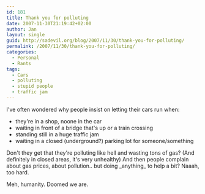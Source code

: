 ```yaml
---
id: 181
title: Thank you for polluting
date: 2007-11-30T21:19:42+02:00
author: Jan
layout: single
guid: http://sadevil.org/blog/2007/11/30/thank-you-for-polluting/
permalink: /2007/11/30/thank-you-for-polluting/
categories:
  - Personal
  - Rants
tags:
  - Cars
  - polluting
  - stupid people
  - traffic jam
---
```

I've often wondered why people insist on letting their cars run when:

  * they're in a shop, noone in the car
  * waiting in front of a bridge that's up or a train crossing
  * standing still in a huge traffic jam
  * waiting in a closed (underground?) parking lot for someone/something

Don't they get that they're polluting like hell and wasting tons of gas? (And definitely in closed areas, it's very unhealthy) And then people complain about gas prices, about pollution.. but doing \_anything\_ to help a bit? Naaah, too hard.

Meh, humanity. Doomed we are.